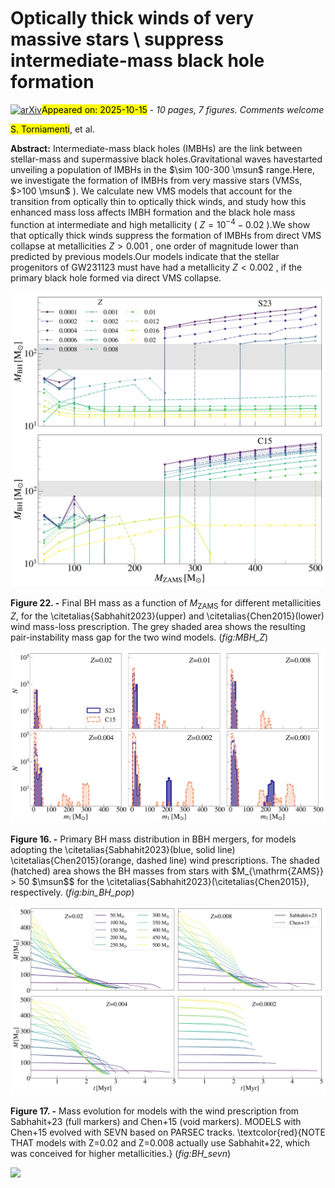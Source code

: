 <div class="macros" style="visibility:hidden;">
$\newcommand{\ensuremath}{}$
$\newcommand{\xspace}{}$
$\newcommand{\object}[1]{\texttt{#1}}$
$\newcommand{\farcs}{{.}''}$
$\newcommand{\farcm}{{.}'}$
$\newcommand{\arcsec}{''}$
$\newcommand{\arcmin}{'}$
$\newcommand{\ion}[2]{#1#2}$
$\newcommand{\textsc}[1]{\textrm{#1}}$
$\newcommand{\hl}[1]{\textrm{#1}}$
$\newcommand{\footnote}[1]{}$
$\newcommand{\orcidicon}[1]{\href{https://orcid.org/#1}{\includegraphics[width=11pt]{Plot/ORCIDiD_icon128x128.png}}}$
$\newcommand{\orcid}[1]{\href{https://orcid.org/#1}{\protect\orcidicon{#1}}}$
$\newcommand{\msun}{{\rm M}_\odot}$
$\newcommand{\ST}[1]{\textcolor{steelblue!100}{#1_{\mathrm{ST}}}}$</div>



<div id="title">

# Optically thick winds of very massive stars \ suppress intermediate-mass black hole formation

</div>
<div id="comments">

[![arXiv](https://img.shields.io/badge/arXiv-2510.12465-b31b1b.svg)](https://arxiv.org/abs/2510.12465)<mark>Appeared on: 2025-10-15</mark> -  _10 pages, 7 figures. Comments welcome_

</div>
<div id="authors">

<mark>S. Torniamenti</mark>, et al.

</div>
<div id="abstract">

**Abstract:** Intermediate-mass black holes (IMBHs) are the link between stellar-mass and supermassive black holes.Gravitational waves havestarted unveiling a population of IMBHs in the $\sim 100-300   \msun$ range.Here, we investigate the formation of IMBHs from very massive stars (VMSs, $>100   \msun$ ). We calculate new VMS models that account for the transition from optically thin to optically thick winds, and study how this enhanced mass loss affects  IMBH formation and the black hole mass function at intermediate and high metallicity ( $Z=10^{-4}-0.02$ ).We show that optically thick winds suppress the formation of IMBHs from direct VMS collapse at metallicities $Z>0.001$ , one order of magnitude lower than  predicted by previous models.Our models indicate that the stellar progenitors of GW231123 must have had a metallicity $Z<0.002$ , if the primary black hole formed via direct VMS collapse.

</div>

<div id="div_fig1">

<img src="tmp_2510.12465/./Plot/MBH_Z_mesa_parsec_v_log.png" alt="Fig22" width="100%"/>

**Figure 22. -** Final BH mass as a function of $M_{\mathrm{ZAMS}}$ for different metallicities $Z$,  for the \citetalias{Sabhahit2023}(upper) and \citetalias{Chen2015}(lower)  wind mass-loss prescription. The grey shaded area shows the resulting pair-instability mass gap for the two wind models. (*fig:MBH_Z*)

</div>
<div id="div_fig2">

<img src="tmp_2510.12465/./Plot/m1_merged_bin_Z.png" alt="Fig16" width="100%"/>

**Figure 16. -** Primary BH mass distribution in BBH mergers, for models adopting the \citetalias{Sabhahit2023}(blue, solid line) \citetalias{Chen2015}(orange, dashed line) wind prescriptions. The shaded (hatched) area shows the BH masses from stars with $M_{\mathrm{ZAMS}} > 50 $\msun$$ for the \citetalias{Sabhahit2023}(\citetalias{Chen2015}), respectively. (*fig:bin_BH_pop*)

</div>
<div id="div_fig3">

<img src="tmp_2510.12465/./Plot/mass_evolution.png" alt="Fig17" width="100%"/>

**Figure 17. -** Mass evolution for models with the wind prescription from Sabhahit+23 (full markers) and Chen+15 (void markers). MODELS with Chen+15 evolved with SEVN based on PARSEC tracks. \textcolor{red}{NOTE THAT models with Z=0.02 and Z=0.008 actually use Sabhahit+22, which was conceived for higher metallicities.} (*fig:BH_sevn*)

</div><div id="qrcode"><img src=https://api.qrserver.com/v1/create-qr-code/?size=100x100&data="https://arxiv.org/abs/2510.12465"></div>